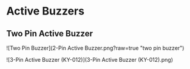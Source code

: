 # Active Buzzers

## Two Pin Active Buzzer

![Two Pin Buzzer](2-Pin Active Buzzer.png?raw=true "two pin buzzer")

![3-Pin Active Buzzer (KY-012)](3-Pin Active Buzzer (KY-012).png)

